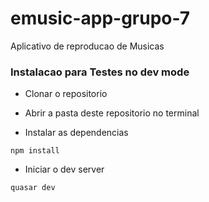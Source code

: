 # emusic-app-grupo-7

 Aplicativo de reproducao de Musicas

### Instalacao para Testes no dev mode

* Clonar o repositorio

* Abrir a pasta deste repositorio no terminal

* Instalar as dependencias
```
npm install
```

* Iniciar o dev server
```
quasar dev
```
